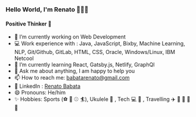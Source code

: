 ### Hello World, I'm Renato 👋👨‍💻 
#### Positive Thinker :star2:

- 🔭 I’m currently working on Web Development
- :computer: Work experience with : Java, JavaScript, Bixby, Machine Learning, NLP, Git/Github, GitLab, HTML, CSS, Oracle, Windows/Linux, IBM Netcool
- :blue_book: I’m currently learning React, Gatsby.js, Netlify, GraphQl 
- 💬 Ask me about anything, I am happy to help you
- 📫 How to reach me: babatarenato@gmail.com
- :briefcase: LinkedIn : [Renato Babata](https://www.linkedin.com/in/renato-babata/)
- 😄 Pronouns: He/him
- :sparkles: Hobbies: Sports (:soccer: :basketball: :baseball: :surfer:), Ukulele :musical_score: , Tech :computer: :iphone: , Travelling :airplane: :tram: :car: :bus: :ship:
